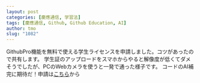 ```yaml
---
layout: post
categories: [慶應通信, 学習法]
tags: [慶應通信, Github, Github Education, AI]
author: tmo
slug: "1082"
---
```

GithubPro機能を無料で使える学生ライセンスを申請しました。コツがあったので共有します。
学生証のアップロードをスマホからやると解像度が低くてダメそうでしたが、PCのWebカメラを使うと一発で通った様子です。
コードのAI補完に期待だ！申請は[こちら](https://github.com/education)から